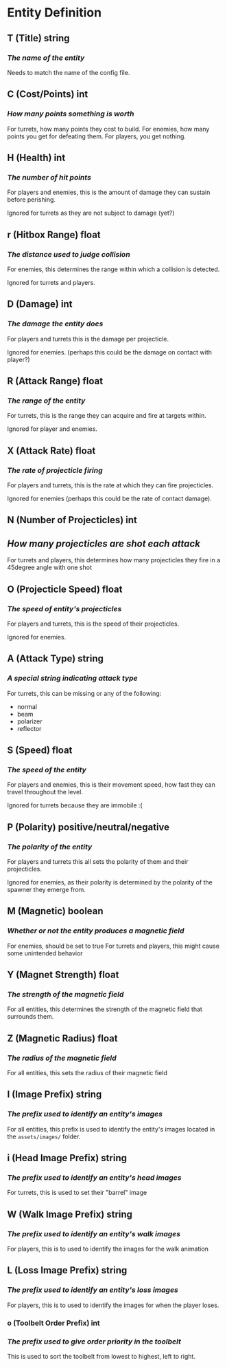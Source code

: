 # Entity Definition

## T (Title)  **string**

### *The name of the entity*

Needs to match the name of the config file.

## C (Cost/Points) **int**

### *How many points something is worth*

For turrets, how many points they cost to build.
For enemies, how many points you get for defeating them.
For players, you get nothing.

## H (Health) **int**

### *The number of hit points*

For players and enemies, this is the amount of damage they can sustain before perishing.

Ignored for turrets as they are not subject to damage (yet?)

## r (Hitbox Range) **float**

### *The distance used to judge collision*

For enemies, this determines the range within which a collision is detected.

Ignored for turrets and players.

## D (Damage) **int**

### *The damage the entity does*

For players and turrets this is the damage per projecticle.

Ignored for enemies. (perhaps this could be the damage on contact with player?)

## R (Attack Range) **float**

### *The range of the entity*

For turrets, this is the range they can acquire and fire at targets within.

Ignored for player and enemies.

## X (Attack Rate) **float**

### *The rate of projecticle firing*

For players and turrets, this is the rate at which they can fire projecticles.

Ignored for enemies (perhaps this could be the rate of contact damage).

## N (Number of Projecticles) **int**

## *How many projecticles are shot each attack*

For turrets and players, this determines how many projecticles they fire in a 45degree angle with one shot

## O (Projecticle Speed) **float**

### *The speed of entity's projecticles*

For players and turrets, this is the speed of their projecticles.

Ignored for enemies.

## A (Attack Type) **string**

### *A special string indicating attack type*

For turrets, this can be missing or any of the following:

  * normal
  * beam
  * polarizer
  * reflector

## S (Speed) **float**

### *The speed of the entity*

For players and enemies, this is their movement speed, how fast they can travel throughout the level.

Ignored for turrets because they are immobile :(

## P (Polarity) **positive/neutral/negative**

### *The polarity of the entity*

For players and turrets this all sets the polarity of them and their projecticles.

Ignored for enemies, as their polarity is determined by the polarity of the spawner they emerge from.

## M (Magnetic) **boolean**

### *Whether or not the entity produces a magnetic field*

For enemies, should be set to true
For turrets and players, this might cause some unintended behavior

## Y (Magnet Strength) **float**

### *The strength of the magnetic field*

For all entities, this determines the strength of the magnetic field that surrounds them.

## Z (Magnetic Radius) **float**

### *The radius of the magnetic field*

For all entities, this sets the radius of their magnetic field

## I (Image Prefix) **string**

### *The prefix used to identify an entity's images*

For all entities, this prefix is used to identify the entity's images located in the `assets/images/` folder.

## i (Head Image Prefix) **string**

### *The prefix used to identify an entity's head images*

For turrets, this is used to set their "barrel" image

## W (Walk Image Prefix) **string**

### *The prefix used to identify an entity's walk images*

For players, this is to used to identify the images for the walk animation

## L (Loss Image Prefix) **string**

### *The prefix used to identify an entity's loss images*

For players, this is to used to identify the images for when the player loses.

### o (Toolbelt Order Prefix) **int**

### *The prefix used to give order priority in the toolbelt*

This is used to sort the toolbelt from lowest to highest, left to right.